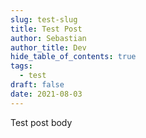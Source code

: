 ```yaml
---
slug: test-slug
title: Test Post
author: Sebastian
author_title: Dev
hide_table_of_contents: true
tags:
  - test
draft: false
date: 2021-08-03
---
```

Test post body